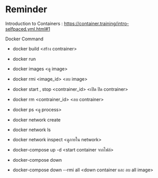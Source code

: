 # Reminder
Introduction to Containers : https://container.training/intro-selfpaced.yml.html#1

 
 Docker Command
 
- docker build <สร้าง contrainer>
- docker run <run container>

- docker images <ดู image>
- docker rmi <image_id> <ลบ image>
- docker start , stop <contrainer_id> <เปิด ปิด contrainer>
- docker rm <contrainer_id> <ลบ contrainer>
- docker ps <ดู process>

- docker network create <name> 
- docker network ls
- docker network inspect <name> <ดูภายใน network>

- docker-compose up -d <start container จากไฟล์>
- docker-compose down <down container>
- docker-compose down --rmi all <down container และ ลบ all image>